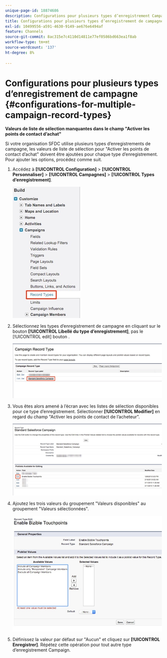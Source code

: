 ```yaml
---
unique-page-id: 18874686
description: Configurations pour plusieurs types d’enregistrement Campaign - [!DNL Marketo Measure] - Documentation du produit
title: Configurations pour plusieurs types d’enregistrement de campagne
exl-id: 10499556-a591-4630-9149-ae676e6494af
feature: Channels
source-git-commit: 8ac315e7c4110d14811e77ef0586bd663ea1f8ab
workflow-type: tm+mt
source-wordcount: '137'
ht-degree: 8%

---
```


# Configurations pour plusieurs types d’enregistrement de campagne {#configurations-for-multiple-campaign-record-types}

**Valeurs de liste de sélection manquantes dans le champ &quot;Activer les points de contact d’achat&quot;**

Si votre organisation SFDC utilise plusieurs types d’enregistrements de campagne, les valeurs de liste de sélection pour &quot;Activer les points de contact d’achat&quot; doivent être ajoutées pour chaque type d’enregistrement. Pour ajouter les options, procédez comme suit.

1. Accédez à **[!UICONTROL Configuration]** > **[!UICONTROL Personnaliser]** > **[!UICONTROL Campagnes]** > **[!UICONTROL Types d’enregistrement]**.

   ![](assets/1.jpg)

1. Sélectionnez les types d’enregistrement de campagne en cliquant sur le bouton **[!UICONTROL Libellé du type d’enregistrement]**, pas le [!UICONTROL edit] bouton .

   ![](assets/2.jpg)

1. Vous êtes alors amené à l’écran avec les listes de sélection disponibles pour ce type d’enregistrement. Sélectionner **[!UICONTROL Modifier]** en regard du champ &quot;Activer les points de contact de l’acheteur&quot;.

   ![](assets/3.jpg)

1. Ajoutez les trois valeurs du groupement &quot;Valeurs disponibles&quot; au groupement &quot;Valeurs sélectionnées&quot;.

   ![](assets/4.jpg)

1. Définissez la valeur par défaut sur &quot;Aucun&quot; et cliquez sur **[!UICONTROL Enregistrer]**. Répétez cette opération pour tout autre type d’enregistrement Campaign.
